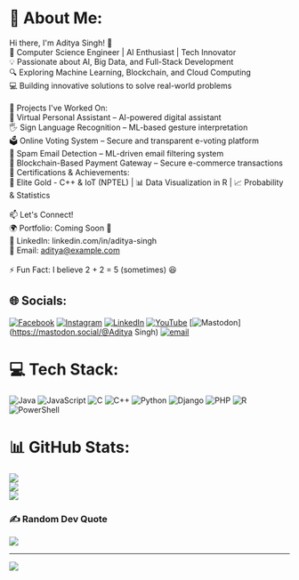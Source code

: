 # 💫 About Me:
Hi there, I'm Aditya Singh! 👋<br>🚀 Computer Science Engineer | AI Enthusiast | Tech Innovator<br>💡 Passionate about AI, Big Data, and Full-Stack Development<br>🔍 Exploring Machine Learning, Blockchain, and Cloud Computing<br>💻 Building innovative solutions to solve real-world problems<br><br>💼 Projects I've Worked On:<br>🤖 Virtual Personal Assistant – AI-powered digital assistant<br>🖐 Sign Language Recognition – ML-based gesture interpretation<br>🗳 Online Voting System – Secure and transparent e-voting platform<br>📧 Spam Email Detection – ML-driven email filtering system<br>🔗 Blockchain-Based Payment Gateway – Secure e-commerce transactions<br>📜 Certifications & Achievements:<br>🏅 Elite Gold - C++ & IoT (NPTEL) | 📊 Data Visualization in R | 📈 Probability & Statistics<br><br>📫 Let's Connect!<br>🌍 Portfolio: Coming Soon 🚀<br>💼 LinkedIn: linkedin.com/in/aditya-singh<br>📧 Email: aditya@example.com<br><br>⚡ Fun Fact: I believe 2 + 2 = 5 (sometimes) 😆


## 🌐 Socials:
[![Facebook](https://img.shields.io/badge/Facebook-%231877F2.svg?logo=Facebook&logoColor=white)](https://facebook.com/https://www.facebook.com/share/15CfsTxjfQ/) [![Instagram](https://img.shields.io/badge/Instagram-%23E4405F.svg?logo=Instagram&logoColor=white)](https://instagram.com/https://www.instagram.com/aditya329singh/) [![LinkedIn](https://img.shields.io/badge/LinkedIn-%230077B5.svg?logo=linkedin&logoColor=white)](https://linkedin.com/in/https://www.linkedin.com/in/aditya-singh-3434351b5/) [![YouTube](https://img.shields.io/badge/YouTube-%23FF0000.svg?logo=YouTube&logoColor=white)](https://youtube.com/@https://www.youtube.com/channel/UCf4kdonLA3tzHVtkKR1pl6A) [![Mastodon](https://img.shields.io/badge/-MASTODON-%232B90D9?logo=mastodon&logoColor=white)](https://mastodon.social/@Aditya Singh) [![email](https://img.shields.io/badge/Email-D14836?logo=gmail&logoColor=white)](mailto:adityarocks8368990374@gmail.com) 

# 💻 Tech Stack:
![Java](https://img.shields.io/badge/java-%23ED8B00.svg?style=for-the-badge&logo=openjdk&logoColor=white) ![JavaScript](https://img.shields.io/badge/javascript-%23323330.svg?style=for-the-badge&logo=javascript&logoColor=%23F7DF1E) ![C](https://img.shields.io/badge/c-%2300599C.svg?style=for-the-badge&logo=c&logoColor=white) ![C++](https://img.shields.io/badge/c++-%2300599C.svg?style=for-the-badge&logo=c%2B%2B&logoColor=white) ![Python](https://img.shields.io/badge/python-3670A0?style=for-the-badge&logo=python&logoColor=ffdd54) ![Django](https://img.shields.io/badge/django-%23092E20.svg?style=for-the-badge&logo=django&logoColor=white) ![PHP](https://img.shields.io/badge/php-%23777BB4.svg?style=for-the-badge&logo=php&logoColor=white) ![R](https://img.shields.io/badge/r-%23276DC3.svg?style=for-the-badge&logo=r&logoColor=white) ![PowerShell](https://img.shields.io/badge/PowerShell-%235391FE.svg?style=for-the-badge&logo=powershell&logoColor=white)
# 📊 GitHub Stats:
![](https://github-readme-stats.vercel.app/api?username=adityasingh-836&theme=dark&hide_border=false&include_all_commits=true&count_private=true)<br/>
![](https://nirzak-streak-stats.vercel.app/?user=adityasingh-836&theme=dark&hide_border=false)<br/>
![](https://github-readme-stats.vercel.app/api/top-langs/?username=adityasingh-836&theme=dark&hide_border=false&include_all_commits=true&count_private=true&layout=compact)

### ✍️ Random Dev Quote
![](https://quotes-github-readme.vercel.app/api?type=horizontal&theme=radical)

---
[![](https://visitcount.itsvg.in/api?id=adityasingh-836&icon=0&color=0)](https://visitcount.itsvg.in)

<!-- Proudly created with GPRM ( https://gprm.itsvg.in ) -->
